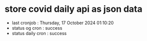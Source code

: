 # store covid daily api as json data

- last cronjob : Thursday, 17 October 2024 01:10:20
- status og cron : success
- status daily cron : success
      
      